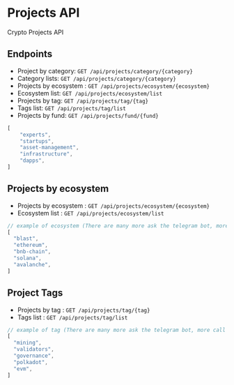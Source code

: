 # Projects API
Crypto Projects API 

## Endpoints 

* Project by category: `GET /api/projects/category/{category}`
* Category lists: `GET /api/projects/category/{category}`
* Projects by ecosystem : `GET /api/projects/ecosystem/{ecosystem}`
* Ecosystem list: `GET /api/projects/ecosystem/list`
* Projects by tag: `GET /api/projects/tag/{tag}`
* Tags list: `GET /api/projects/tag/list`
* Projects by fund: `GET /api/projects/fund/{fund}`

```javascript
[
    "experts",
    "startups",
    "asset-management",
    "infrastructure",
    "dapps",
]
```

## Projects by ecosystem

* Projects by ecosystem : `GET /api/projects/ecosystem/{ecosystem}`
* Ecosystem list : `GET /api/projects/ecosystem/list`

```javascript
// example of ecosystem (There are many more ask the telegram bot, more call for full list when authorized)
[
  "blast",
  "ethereum",
  "bnb-chain",
  "solana",
  "avalanche",
]
```

## Project Tags

* Projects by tag : `GET /api/projects/tag/{tag}`
* Tags list : `GET /api/projects/tag/list`

```javascript
// example of tag (There are many more ask the telegram bot, more call for full list when authorized)
[
  "mining",
  "validators",
  "governance",
  "polkadot",
  "evm",
]
```

